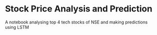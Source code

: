 # Stock Price Analysis and Prediction
 A notebook analysing top 4 tech stocks of NSE and making predictions using LSTM
